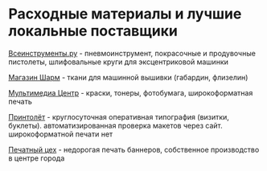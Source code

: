# Расходные материалы и лучшие локальные поставщики

[Всеинструменты.ру](http://rostov.vseinstrumenti.ru/) - пневмоинструмент, покрасочные и продувочные пистолеты, шлифовальные круги для эксцентриковой машинки

[Магазин Шарм](https://2gis.ru/rostov/search/%D1%88%D0%B0%D1%80%D0%BC/firm/3378228002008269/tab/firms?queryState=center%2F39.673262%2C47.219711%2Fzoom%2F13D) - ткани для машинной вышивки (габардин, флизелин)

[Мультимедиа Центр](http://mmcentr.ru/) - краски, тонеры, фотобумага, широкоформатная печать

[Принтолёт](http://masterprint.pro/)  - круглосуточная оперативная типография (визитки, буклеты). автоматизированная проверка макетов через сайт. широкоформатной печати нет

[Печатный цех](https://www.print-room.net/) - недорогая печать баннеров, собственное производство в центре города